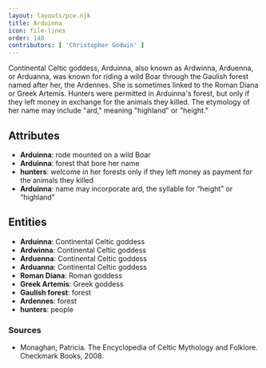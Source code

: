 ```yaml
---
layout: layouts/pce.njk
title: Arduinna
icon: file-lines
order: 148
contributors: [ 'Christopher Godwin' ]
---
```

Continental Celtic goddess, Arduinna, also known as Ardwinna, Arduenna, or Arduanna, was known for riding a wild Boar through the Gaulish forest named after her, the Ardennes. She is sometimes linked to the Roman Diana or Greek Artemis. Hunters were permitted in Arduinna's forest, but only if they left money in exchange for the animals they killed. The etymology of her name may include "ard," meaning "highland" or "height."

## Attributes

- **Arduinna**: rode mounted on a wild Boar
- **Arduinna**: forest that bore her name
- **hunters**: welcome in her forests only if they left money as payment for the animals they killed
- **Arduinna**: name may incorporate ard, the syllable for “height” or “highland”

## Entities

- **Arduinna**: Continental Celtic goddess
- **Ardwinna**: Continental Celtic goddess
- **Arduenna**: Continental Celtic goddess
- **Arduanna**: Continental Celtic goddess
- **Roman Diana**: Roman goddess
- **Greek Artemis**: Greek goddess
- **Gaulish forest**: forest
- **Ardennes**: forest
- **hunters**: people

### Sources

- Monaghan, Patricia. The Encyclopedia of Celtic Mythology and Folklore. Checkmark Books, 2008.

